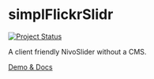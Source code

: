 # simplFlickrSlidr

[![Project Status](https://stillmaintained.com/hellopablo/simpl-flickr-slidr.png)](https://stillmaintained.com/hellopablo/simpl-flickr-slidr)

A client friendly NivoSlider without a CMS.

[Demo & Docs](http://hellopablo.github.io/simpl-flickr-slidr)